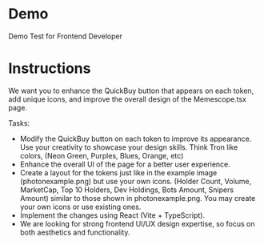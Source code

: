 # Demo
Demo Test for Frontend Developer

# Instructions
We want you to enhance the QuickBuy button that appears on each token, add unique icons, and improve the overall design of the Memescope.tsx page.

Tasks:
- Modify the QuickBuy button on each token to improve its appearance. Use your creativity to showcase your design skills. Think Tron like colors, (Neon Green, Purples, Blues, Orange, etc)
- Enhance the overall UI of the page for a better user experience.
- Create a layout for the tokens just like in the example image (photonexample.png) but use your own icons. (Holder Count, Volume, MarketCap, Top 10 Holders, Dev Holdings, Bots Amount, Snipers Amount) similar to those shown in photonexample.png. You may create your own icons or use existing ones.
- Implement the changes using React (Vite + TypeScript).
- We are looking for strong frontend UI/UX design expertise, so focus on both aesthetics and functionality.
